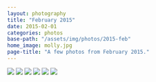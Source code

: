 ```yaml
---
layout: photography
title: "February 2015"
date: 2015-02-01
categories: photos
base-path: "/assets/img/photos/2015-feb"
home_image: molly.jpg
page-title: "A few photos from February 2015."
---
```


<img src="{{ site.baseurl }}/{{page.base-path }}/stephen.jpg" />
<img src="{{ site.baseurl }}/{{page.base-path }}/downtown-austin.jpg" />
<img src="{{ site.baseurl }}/{{page.base-path }}/hunting-1.jpg" />
<img src="{{ site.baseurl }}/{{page.base-path }}/hunting-2.jpg" />
<img src="{{ site.baseurl }}/{{page.base-path }}/hunting-3.jpg" />
<img src="{{ site.baseurl }}/{{page.base-path }}/molly.jpg" />
